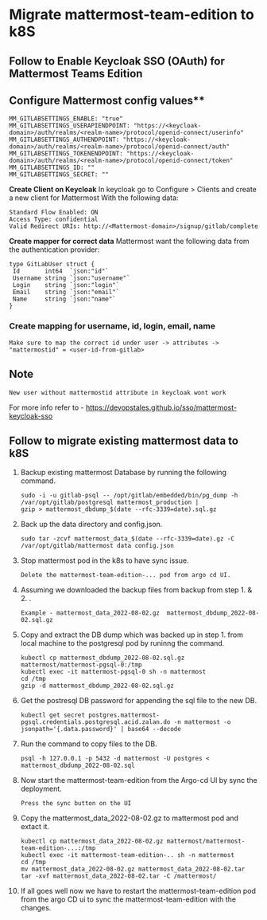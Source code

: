 
# Migrate mattermost-team-edition to k8S  

## Follow to Enable Keycloak SSO (OAuth) for Mattermost Teams Edition

## Configure Mattermost config values**

```text
MM_GITLABSETTINGS_ENABLE: "true"
MM_GITLABSETTINGS_USERAPIENDPOINT: "https://<keycloak-domain>/auth/realms/<realm-name>/protocol/openid-connect/userinfo"
MM_GITLABSETTINGS_AUTHENDPOINT: "https://<keycloak-domain>/auth/realms/<realm-name>/protocol/openid-connect/auth"
MM_GITLABSETTINGS_TOKENENDPOINT: "https://<keycloak-domain>/auth/realms/<realm-name>/protocol/openid-connect/token"
MM_GITLABSETTINGS_ID: ""
MM_GITLABSETTINGS_SECRET: ""
```

**Create Client on Keycloak**
In keycloak go to Configure > Clients and create a new client for
Mattermost With the following data:

```text
Standard Flow Enabled: ON
Access Type: confidential
Valid Redirect URIs: http://<Mattermost-domain>/signup/gitlab/complete
```

**Create mapper for correct data**
Mattermost want the following data from the authentication provider:

```golang
type GitLabUser struct {
 Id       int64  `json:"id"`
 Username string `json:"username"`
 Login    string `json:"login"`
 Email    string `json:"email"`
 Name     string `json:"name"`
}

```

### Create mapping for username, id, login, email, name

```text
Make sure to map the correct id under user -> attributes -> "mattermostid" = <user-id-from-gitlab>
```

## Note

```text
New user without mattermostid attribute in keycloak wont work
```

For more info refer to - <https://devopstales.github.io/sso/mattermost-keycloak-sso>

## Follow to migrate existing mattermost data to k8S  

1. Backup existing mattermost Database by running the following command.

    ```shell
    sudo -i -u gitlab-psql -- /opt/gitlab/embedded/bin/pg_dump -h /var/opt/gitlab/postgresql mattermost_production |
    gzip > mattermost_dbdump_$(date --rfc-3339=date).sql.gz
    ```

2. Back up the data directory and config.json.

    ```shell
    sudo tar -zcvf mattermost_data_$(date --rfc-3339=date).gz -C /var/opt/gitlab/mattermost data config.json
    ```

3. Stop mattermost pod in the k8s to have sync issue.

    ```text
    Delete the mattermost-team-edition-... pod from argo cd UI.
    ```

4. Assuming we downloaded the backup files from backup from step 1. & 2. .

    ```text
    Example - mattermost_data_2022-08-02.gz  mattermost_dbdump_2022-08-02.sql.gz
    ```

5. Copy and extract the DB dump which was backed up in step 1. from local machine to the postgresql pod by runinng the command.

    ```shell
    kubectl cp mattermost_dbdump_2022-08-02.sql.gz mattermost/mattermost-pgsql-0:/tmp
    kubectl exec -it mattermost-pgsql-0 sh -n mattermost
    cd /tmp
    gzip -d mattermost_dbdump_2022-08-02.sql.gz
    ```

6. Get the postresql DB password for appending the sql file to the new DB.

    ```shell
    kubectl get secret postgres.mattermost-pgsql.credentials.postgresql.acid.zalan.do -n mattermost -o jsonpath='{.data.password}' | base64 --decode

    ```

7. Run the command to copy files to the DB.

    ```shell
    psql -h 127.0.0.1 -p 5432 -d mattermost -U postgres < mattermost_dbdump_2022-08-02.sql
    ```

8. Now start the mattermost-team-edition from the Argo-cd UI by sync the deployment.

    ```text
    Press the sync button on the UI
    ```

9. Copy the mattermost_data_2022-08-02.gz to mattermost pod and extact it.

    ```shell
    kubectl cp mattermost_data_2022-08-02.gz mattermost/mattermost-team-edition-...:/tmp
    kubectl exec -it mattermost-team-edition-.. sh -n mattermost
    cd /tmp
    mv mattermost_data_2022-08-02.gz mattermost_data_2022-08-02.tar
    tar -xvf mattermost_data_2022-08-02.tar -C /mattermost/
    ```

10. If all goes well now we have to restart the mattermost-team-edition pod from the argo CD ui to sync the
    mattermost-team-edition with the changes.
